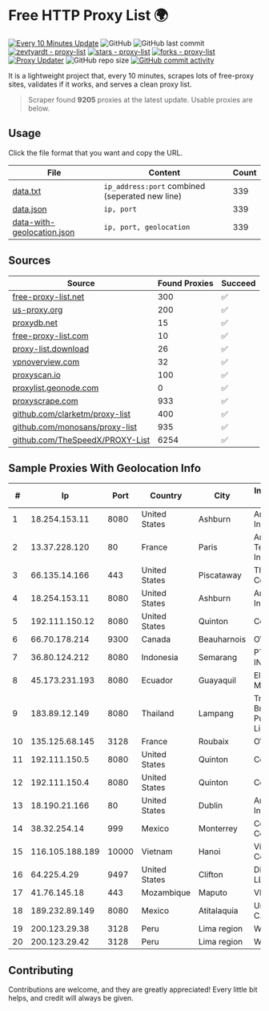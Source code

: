 
# Free HTTP Proxy List 🌍

[![Every 10 Minutes Update](https://github.com/mertguvencli/http-proxy-list/actions/workflows/main.yml/badge.svg?branch=main)](https://github.com/mertguvencli/http-proxy-list/actions/workflows/main.yml)
![GitHub](https://img.shields.io/github/license/mertguvencli/http-proxy-list)
![GitHub last commit](https://img.shields.io/github/last-commit/mertguvencli/http-proxy-list)
[![zevtyardt - proxy-list](https://img.shields.io/static/v1?label=zevtyardt&message=proxy-list&color=blue&logo=github)](https://github.com/zevtyardt/proxy-list "Go to GitHub repo")
[![stars - proxy-list](https://img.shields.io/github/stars/zevtyardt/proxy-list?style=social)](https://github.com/zevtyardt/proxy-list)
[![forks - proxy-list](https://img.shields.io/github/forks/zevtyardt/proxy-list?style=social)](https://github.com/zevtyardt/proxy-list)
[![Proxy Updater](https://github.com/zevtyardt/proxy-list/workflows/Proxy%20Updater/badge.svg)](https://github.com/zevtyardt/proxy-list/actions?query=workflow:"Proxy+Updater")
![GitHub repo size](https://img.shields.io/github/repo-size/zevtyardt/proxy-list)
[![GitHub commit activity](https://img.shields.io/github/commit-activity/m/zevtyardt/proxy-list?logo=commits)](https://github.com/zevtyardt/proxy-list/commits/main)

It is a lightweight project that, every 10 minutes, scrapes lots of free-proxy sites, validates if it works, and serves a clean proxy list.

> Scraper found **9205** proxies at the latest update. Usable proxies are below.

## Usage

Click the file format that you want and copy the URL.

|File|Content|Count|
|----|-------|-----|
|[data.txt](https://raw.githubusercontent.com/mertguvencli/http-proxy-list/main/proxy-list/data.txt)|`ip_address:port` combined (seperated new line)|339|
|[data.json](https://raw.githubusercontent.com/mertguvencli/http-proxy-list/main/proxy-list/data.json)|`ip, port`|339|
|[data-with-geolocation.json](https://raw.githubusercontent.com/mertguvencli/http-proxy-list/main/proxy-list/data-with-geolocation.json)|`ip, port, geolocation`|339|

## Sources

|Source|Found Proxies|Succeed|
|------|-------------|-------|
|[free-proxy-list.net](https://free-proxy-list.net)|300|✅|
|[us-proxy.org](https://www.us-proxy.org)|200|✅|
|[proxydb.net](http://proxydb.net)|15|✅|
|[free-proxy-list.com](https://free-proxy-list.com/?page=&port=&type%5B%5D=http&type%5B%5D=https&up_time=0&search=Search)|10|✅|
|[proxy-list.download](https://www.proxy-list.download/HTTP)|26|✅|
|[vpnoverview.com](https://vpnoverview.com/privacy/anonymous-browsing/free-proxy-servers)|32|✅|
|[proxyscan.io](https://www.proxyscan.io)|100|✅|
|[proxylist.geonode.com](https://proxylist.geonode.com/api/proxy-list?limit=300&page=1&sort_by=lastChecked&sort_type=desc&protocols=http,https)|0|✅|
|[proxyscrape.com](https://api.proxyscrape.com/v2/?request=displayproxies&protocol=http&timeout=10000&country=all&ssl=all&anonymity=all)|933|✅|
|[github.com/clarketm/proxy-list](https://raw.githubusercontent.com/clarketm/proxy-list/master/proxy-list-raw.txt)|400|✅|
|[github.com/monosans/proxy-list](https://raw.githubusercontent.com/monosans/proxy-list/main/proxies/http.txt)|935|✅|
|[github.com/TheSpeedX/PROXY-List](https://raw.githubusercontent.com/TheSpeedX/PROXY-List/master/http.txt)|6254|✅|


## Sample Proxies With Geolocation Info

|#|Ip|Port|Country|City|Internet Service Provider|
|-|--|----|-------|----|-------------------------|
|1|18.254.153.11|8080|United States|Ashburn|Amazon.com, Inc.|
|2|13.37.228.120|80|France|Paris|Amazon Technologies Inc.|
|3|66.135.14.166|443|United States|Piscataway|The Constant Company, LLC|
|4|18.254.153.11|8080|United States|Ashburn|Amazon.com, Inc.|
|5|192.111.150.12|8080|United States|Quinton|Centrilogic|
|6|66.70.178.214|9300|Canada|Beauharnois|OVH SAS|
|7|36.80.124.212|8080|Indonesia|Semarang|PT. TELKOM INDONESIA|
|8|45.173.231.193|8080|Ecuador|Guayaquil|Eliana Vanessa Morocho Oña|
|9|183.89.12.149|8080|Thailand|Lampang|Triple T Broadband Public Company Limited|
|10|135.125.68.145|3128|France|Roubaix|OVH SAS|
|11|192.111.150.5|8080|United States|Quinton|Centrilogic|
|12|192.111.150.4|8080|United States|Quinton|Centrilogic|
|13|18.190.21.166|80|United States|Dublin|Amazon.com, Inc.|
|14|38.32.254.14|999|Mexico|Monterrey|Cogent Communications|
|15|116.105.188.189|10000|Vietnam|Hanoi|Viettel Corporation|
|16|64.225.4.29|9497|United States|Clifton|DigitalOcean, LLC|
|17|41.76.145.18|443|Mozambique|Maputo|VM  S.A|
|18|189.232.89.149|8080|Mexico|Atitalaquia|Uninet S.A. de C.V.|
|19|200.123.29.38|3128|Peru|Lima region|Wigo S.A.|
|20|200.123.29.42|3128|Peru|Lima region|Wigo S.A.|



## Contributing

Contributions are welcome, and they are greatly appreciated! Every
little bit helps, and credit will always be given.

